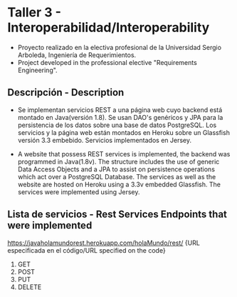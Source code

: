 # Taller 3 - Interoperabilidad/Interoperability
* Proyecto realizado en la electiva profesional de la Universidad Sergio Arboleda, Ingeniería de Requerimientos.
* Project developed in the professional elective "Requirements Engineering".
## Descripción - Description
* Se implementan servicios REST a una página web cuyo backend está montado en Java(versión 1.8). Se usan DAO's genéricos y JPA para la persistencia de los datos
sobre una base de datos PostgreSQL. Los servicios y la página web están montados en Heroku sobre un Glassfish versión 3.3 embebido. Servicios implementados en Jersey. 

* A website that possess REST services is implemented, the backend was programmed in Java(1.8v). The structure includes the use of generic Data Access Objects 
and a JPA to assist on persistence operations which act over a PostgreSQL Database. The services as well as the website are hosted on Heroku using a 3.3v embedded Glassfish. The services were implemented using Jersey.

## Lista de servicios - Rest Services Endpoints that were implemented 
https://javaholamundorest.herokuapp.com/holaMundo/rest/ {URL especificada en el código/URL specified on the code}
1. GET
2. POST
3. PUT
4. DELETE
